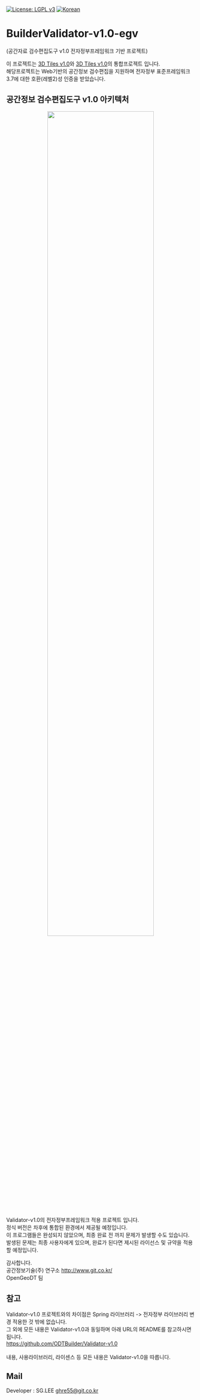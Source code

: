 [![License: LGPL v3](https://img.shields.io/badge/License-LGPL%20v3-blue.svg)](https://www.gnu.org/licenses/lgpl-3.0)
[![Korean](https://img.shields.io/badge/language-Korean-blue.svg)](#korean)


<a name="korean"></a>

BuilderValidator-v1.0-egv <br>
=======
(공간자료 검수편집도구 v1.0 전자정부프레임워크 기반 프로젝트)

이 프로젝트는 [3D Tiles v1.0](https://github.com/AnalyticalGraphicsInc/3d-tiles/releases/tag/1.0)와 [3D Tiles v1.0](https://github.com/AnalyticalGraphicsInc/3d-tiles/releases/tag/1.0)의 통합프로젝트 입니다.<br>
해당프로젝트는 Web기반의 공간정보 검수편집을 지원하며 전자정부 표준프레임워크 3.7에 대한 호환(레벨2)성 인증을 받았습니다.

## 공간정보 검수편집도구 v1.0 아키텍처
<p align="center"><img src="https://user-images.githubusercontent.com/13480171/50677303-73e54c00-103c-11e9-91b9-180f9d7f333e.png" width="75%"></p>


Validator-v1.0의 전자정부프레임워크 적용 프로젝트 입니다.<br>
정식 버전은 차후에 통합된 환경에서 제공될 예정입니다.<br>
이 프로그램들은 완성되지 않았으며, 최종 완료 전 까지 문제가 발생할 수도 있습니다.<br>
발생된 문제는 최종 사용자에게 있으며, 완료가 된다면 제시된 라이선스 및 규약을 적용할 예정입니다.<br>

감사합니다.<br>
공간정보기술(주) 연구소 <link>http://www.git.co.kr/<br>
OpenGeoDT 팀

## 참고

Validator-v1.0 프로젝트와의 차이점은 Spring 라이브러리 -> 전자정부 라이브러리 변경 적용한 것 밖에 없습니다.
<br>그 외에 모든 내용은 Validator-v1.0과 동일하며 아래 URL의 README를 참고하시면 됩니다.
<br><link>https://github.com/ODTBuilder/Validator-v1.0
<br><br>
내용, 사용라이브러리, 라이센스 등 모든 내용은 Validator-v1.0을 따릅니다.


## Mail

Developer : SG.LEE
ghre55@git.co.kr
